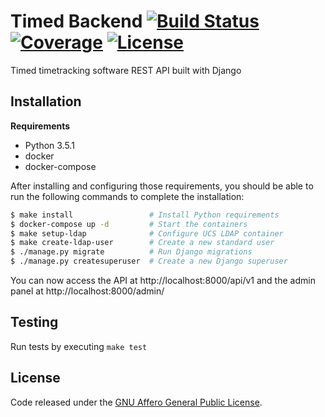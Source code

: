 # Timed Backend [![Build Status](https://img.shields.io/travis/adfinis-sygroup/timed-backend.svg?style=flat-square)](https://travis-ci.org/adfinis-sygroup/timed-backend) [![Coverage](https://img.shields.io/coveralls/adfinis-sygroup/timed-backend.svg?style=flat-square)](https://coveralls.io/github/adfinis-sygroup/timed-backend) [![License](https://img.shields.io/github/license/adfinis-sygroup/timed-frontend.svg?style=flat-square)](https://github.com/adfinis-sygroup/timed-backend/blob/master/LICENSE)
Timed timetracking software REST API built with Django

## Installation
**Requirements**
* Python 3.5.1
* docker
* docker-compose

After installing and configuring those requirements, you should be able to run the following
commands to complete the installation:
```bash
$ make install                 # Install Python requirements
$ docker-compose up -d         # Start the containers
$ make setup-ldap              # Configure UCS LDAP container
$ make create-ldap-user        # Create a new standard user
$ ./manage.py migrate          # Run Django migrations
$ ./manage.py createsuperuser  # Create a new Django superuser
```

You can now access the API at http://localhost:8000/api/v1 and the admin panel at http://localhost:8000/admin/

## Testing
Run tests by executing `make test`

## License
Code released under the [GNU Affero General Public License](LICENSE).
